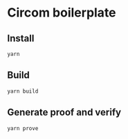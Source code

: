 # Circom boilerplate

## Install

```
yarn
```

## Build

```
yarn build
```

## Generate proof and verify

```
yarn prove
```